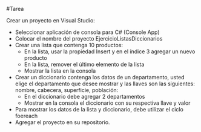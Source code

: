 #Tarea

Crear un proyecto en Visual Studio:

* Seleccionar aplicación de consola para C# (Console App)
* Colocar el nombre del proyecto EjercicioListasDiccionarios
* Crear una lista que contenga 10 productos:
  * En la lista, usar la propiedad Insert y en el índice 3 agregar un nuevo producto
  * En la lista, remover el último elemento de la lista
  * Mostrar la lista en la consola
* Crear un diccionario contenga los datos de un departamento, usted elige el departamento que desee mostrar y las llaves son las siguientes: nombre, cabecera, superficie, población:
  * En el diccionario debe agregar 2 departamentos
  * Mostrar en la consola el diccionario con su respectiva llave y valor
* Para mostrar los datos de la lista y diccionario, debe utilizar el ciclo foereach
* Agregar el proyecto en su repositorio.